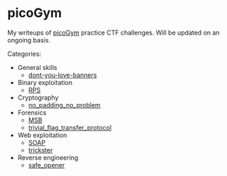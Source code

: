 # picoGym

My writeups of [picoGym](https://play.picoctf.org/practice) practice CTF challenges. Will be updated on an ongoing basis.

Categories:

* General skills
  * [dont-you-love-banners](./dont-you-love-banners/)
* Binary exploitation
  * [RPS](./RPS/)
* Cryptography
  * [no_padding_no_problem](./no_padding_no_problem/)
* Forensics
  * [MSB](./MSB/)
  * [trivial_flag_transfer_protocol](./trivial_flag_transfer_protocol/)
* Web exploitation
  * [SOAP](./SOAP/)
  * [trickster](./trickster/)
* Reverse engineering
  * [safe_opener](./safe_opener/)
